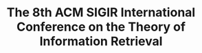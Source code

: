 ---
title: The 8th ACM SIGIR International Conference on the Theory of Information Retrieval
website: https://www.ictir2022.org
category: information-retrieval
timezone: AoE
published: 2022-02-23
updated: 2022-03-01
important_dates:
    - title: Paper submission deadline
      date: 2022-04-29 23:59:59
    - title: Notification of acceptance
      date: 2022-06-12 23:59:59
    - title: Camera ready deadline
      date: 2022-07-01 23:59:59
    - title: Conference date
      date: 2022-07-15 23:59:59
---